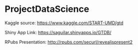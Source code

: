 # ProjectDataScience
Kaggle source: https://www.kaggle.com/START-UMD/gtd  
    
Shiny App Link: https://saguilar.shinyapps.io/GTDB/

RPubs Presentation: http://rpubs.com/securl/revealjspresent2
